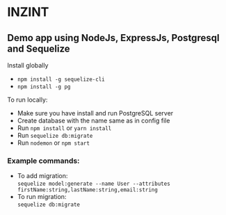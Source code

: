 # INZINT

## Demo app using NodeJs, ExpressJs, Postgresql and Sequelize

Install globally
* `npm install -g sequelize-cli`
* `npm install -g pg`

To run locally:

* Make sure you have install and run PostgreSQL server
* Create database with the name same as in config file
* Run `npm install` or `yarn install`
* Run `sequelize db:migrate`
* Run `nodemon` or `npm start`

### Example commands:
* To add migration:   
`sequelize model:generate --name User --attributes firstName:string,lastName:string,email:string`
* To run migration:   
`sequelize db:migrate`
